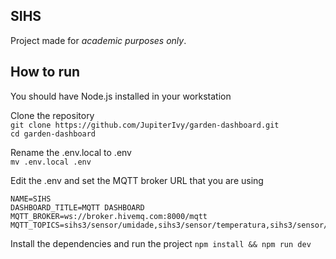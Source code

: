## SIHS
Project made for *academic purposes only*.

## How to run
You should have Node.js installed in your workstation 

Clone the repository  
``` git clone https://github.com/JupiterIvy/garden-dashboard.git ```  
``` cd garden-dashboard ``` 

Rename the .env.local to .env  
``` mv .env.local .env ```  

Edit the .env and set the MQTT broker URL that you are using  
```
NAME=SIHS
DASHBOARD_TITLE=MQTT DASHBOARD
MQTT_BROKER=ws://broker.hivemq.com:8000/mqtt
MQTT_TOPICS=sihs3/sensor/umidade,sihs3/sensor/temperatura,sihs3/sensor/umidadeSolo,sihs3/sensor/luminosidade
```  

Install the dependencies and run the project
``` npm install && npm run dev ```
